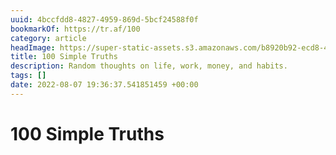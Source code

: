 ```yaml
---
uuid: 4bccfdd8-4827-4959-869d-5bcf24588f0f
bookmarkOf: https://tr.af/100
category: article
headImage: https://super-static-assets.s3.amazonaws.com/b8920b92-ecd8-4c04-a25d-cde2fd0e492b/uploads/cover/da434f13-8ab7-4d47-afaa-4053ceac3fbc.jpg
title: 100 Simple Truths
description: Random thoughts on life, work, money, and habits.
tags: []
date: 2022-08-07 19:36:37.541851459 +00:00
---
```

# 100 Simple Truths


